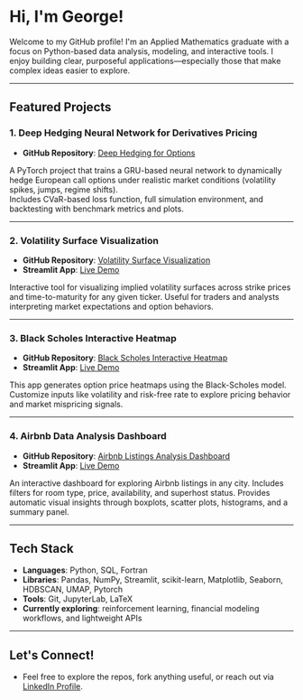 # Hi, I'm George!

Welcome to my GitHub profile!
I'm an Applied Mathematics graduate with a focus on Python-based data analysis, modeling, and interactive tools. I enjoy building clear, purposeful applications—especially those that make complex ideas easier to explore.

---

## Featured Projects

### 1. Deep Hedging Neural Network for Derivatives Pricing  
- **GitHub Repository**: [Deep Hedging for Options](https://github.com/George-Dros/Deep-Hedging-Neural-Network-for-Derivatives-Pricing)

A PyTorch project that trains a GRU-based neural network to dynamically hedge European call options under realistic market conditions (volatility spikes, jumps, regime shifts).  
Includes CVaR-based loss function, full simulation environment, and backtesting with benchmark metrics and plots.

---

### 2. Volatility Surface Visualization
- **GitHub Repository**: [Volatility Surface Visualization](https://github.com/George-Dros/Volatility_Surface)
- **Streamlit App**: [Live Demo](https://implied-volatility-surface-app.streamlit.app/)

Interactive tool for visualizing implied volatility surfaces across strike prices and time-to-maturity for any given ticker. Useful for traders and analysts interpreting market expectations and option behaviors.

---

### 3. Black Scholes Interactive Heatmap
- **GitHub Repository**: [Black Scholes Interactive Heatmap](https://github.com/George-Dros/Black-Scholes-Interactive-heatmap)
- **Streamlit App**: [Live Demo](https://black-scholes-interactive-heatmap.streamlit.app/)

This app generates option price heatmaps using the Black-Scholes model. Customize inputs like volatility and risk-free rate to explore pricing behavior and market mispricing signals.

---

### 4. Airbnb Data Analysis Dashboard  
- **GitHub Repository**: [Airbnb Listings Analysis Dashboard](https://github.com/George-Dros/airbnb-data-analysis) 
- **Streamlit App**: [Live Demo](https://airbnb-data-analysis-4bt46peyrzkpvljg6fkqtz.streamlit.app/)

An interactive dashboard for exploring Airbnb listings in any city. Includes filters for room type, price, availability, and superhost status. Provides automatic visual insights through boxplots, scatter plots, histograms, and a summary panel.

---

## Tech Stack  

- **Languages**: Python, SQL, Fortran  
- **Libraries**: Pandas, NumPy, Streamlit, scikit-learn, Matplotlib, Seaborn, HDBSCAN, UMAP, Pytorch  
- **Tools**: Git, JupyterLab, LaTeX  
- **Currently exploring**: reinforcement learning, financial modeling workflows, and lightweight APIs

---

## Let's Connect!
- Feel free to explore the repos, fork anything useful, or reach out via [LinkedIn Profile](https://www.linkedin.com/in/georgios-drosogiannis/).
